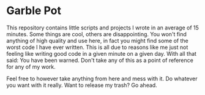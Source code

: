 
# Garble Pot #

This repository contains little scripts and projects I wrote in an average of 15
minutes. Some things are cool, others are disappointing. You won't find anything
of high quality and use here, in fact you might find some of the worst code I
have ever written. This is all due to reasons like me just not feeling like
writing good code in a given minute on a given day. With all that said: You have
been warned. Don't take any of this as a point of reference for any of my work.

Feel free to however take anything from here and mess with it. Do whatever you
want with it really. Want to release my trash? Go ahead.
